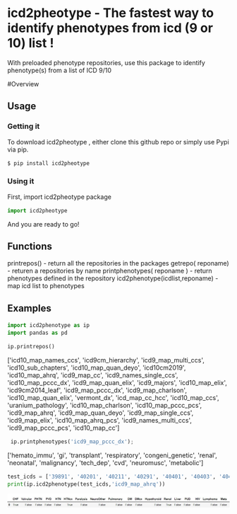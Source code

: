 # icd2pheotype - The fastest way to identify phenotypes from icd (9 or 10) list !

With preloaded phenotype repositories, use this package to identify phenotype(s) from a list of ICD 9/10   

#Overview


## Usage


###  Getting it

To download icd2pheotype , either clone this github repo or simply use Pypi via pip.
```sh
$ pip install icd2pheotype
```

### Using it

First, import icd2pheotype package

```Python
import icd2pheotype
```

And you are ready to go!  

## Functions
printrepos() - return all the repositories in the packages
getrepo( reponame)  - returen a repositories by name
printphenotypes( reponame )  - return phenotypes defined in the repository 
icd2phenotype(icdlist,reponame) - map icd list to phenotypes
 
 ## Examples

```Python
import icd2phenotype as ip
import pandas as pd
```
```Python
ip.printrepos()
```
['icd10_map_names_ccs', 'icd9cm_hierarchy', 'icd9_map_multi_ccs', 'icd10_sub_chapters', 'icd10_map_quan_deyo', 'icd10cm2019', 'icd10_map_ahrq', 'icd9_map_cc', 'icd9_names_single_ccs', 'icd10_map_pccc_dx', 'icd9_map_quan_elix', 'icd9_majors', 'icd10_map_elix', 'icd9cm2014_leaf', 'icd9_map_pccc_dx', 'icd9_map_charlson', 'icd10_map_quan_elix', 'vermont_dx', 'icd_map_cc_hcc', 'icd10_map_ccs', 'uranium_pathology', 'icd10_map_charlson', 'icd10_map_pccc_pcs', 'icd9_map_ahrq', 'icd9_map_quan_deyo', 'icd9_map_single_ccs', 'icd9_map_elix', 'icd10_map_ahrq_pcs', 'icd9_names_multi_ccs', 'icd9_map_pccc_pcs', 'icd10_map_cc']

```Python
 ip.printphenotypes('icd9_map_pccc_dx');
```
['hemato_immu', 'gi', 'transplant', 'respiratory', 'congeni_genetic', 'renal', 'neonatal', 'malignancy', 'tech_dep', 'cvd', 'neuromusc', 'metabolic']

```Python
test_icds = ['39891', '40201', '40211', '40291', '40401', '40403', '40411', '40413', '40491', '40493', '428', '4280', '42800', '42801', '42802']
print(ip.icd2phenotype(test_icds,'icd9_map_ahrq'))
```
![result](https://github.com/Luyaochen1/icd2phenotype/blob/master/pics/icd2phenotype_result.JPG)
 
